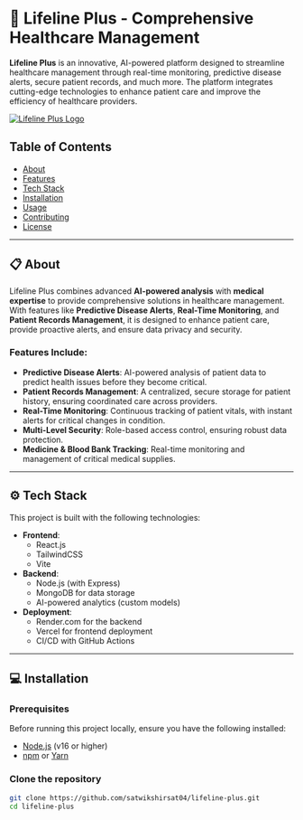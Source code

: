 # 🏥 Lifeline Plus - Comprehensive Healthcare Management

**Lifeline Plus** is an innovative, AI-powered platform designed to streamline healthcare management through real-time monitoring, predictive disease alerts, secure patient records, and much more. The platform integrates cutting-edge technologies to enhance patient care and improve the efficiency of healthcare providers.

[![Lifeline Plus Logo](https://your-logo-url.com)](https://github.com/satwikshirsat04/lifeline-plus)

## Table of Contents
- [About](#about)
- [Features](#features)
- [Tech Stack](#tech-stack)
- [Installation](#installation)
- [Usage](#usage)
- [Contributing](#contributing)
- [License](#license)

---

## 📋 About

Lifeline Plus combines advanced **AI-powered analysis** with **medical expertise** to provide comprehensive solutions in healthcare management. With features like **Predictive Disease Alerts**, **Real-Time Monitoring**, and **Patient Records Management**, it is designed to enhance patient care, provide proactive alerts, and ensure data privacy and security.

### Features Include:
- **Predictive Disease Alerts**: AI-powered analysis of patient data to predict health issues before they become critical.
- **Patient Records Management**: A centralized, secure storage for patient history, ensuring coordinated care across providers.
- **Real-Time Monitoring**: Continuous tracking of patient vitals, with instant alerts for critical changes in condition.
- **Multi-Level Security**: Role-based access control, ensuring robust data protection.
- **Medicine & Blood Bank Tracking**: Real-time monitoring and management of critical medical supplies.

---

## ⚙️ Tech Stack

This project is built with the following technologies:

- **Frontend**: 
  - React.js
  - TailwindCSS
  - Vite
- **Backend**:
  - Node.js (with Express)
  - MongoDB for data storage
  - AI-powered analytics (custom models)
- **Deployment**:
  - Render.com for the backend
  - Vercel for frontend deployment
  - CI/CD with GitHub Actions

---

## 💻 Installation

### Prerequisites

Before running this project locally, ensure you have the following installed:

- [Node.js](https://nodejs.org/en/) (v16 or higher)
- [npm](https://www.npmjs.com/) or [Yarn](https://yarnpkg.com/)

### Clone the repository

```bash
git clone https://github.com/satwikshirsat04/lifeline-plus.git
cd lifeline-plus
